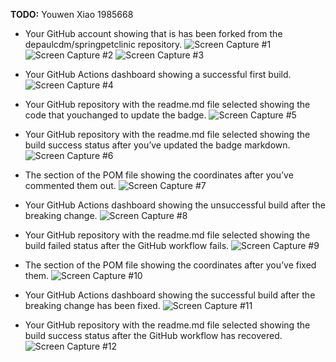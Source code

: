 **TODO:** Youwen Xiao 1985668

- Your GitHub account showing that is has been forked from the depaulcdm/springpetclinic repository.
![Screen Capture #1](images/1.png)
![Screen Capture #2](images/2.png)
![Screen Capture #3](images/3.png)

- Your GitHub Actions dashboard showing a successful first build.
![Screen Capture #4](images/4.png)

- Your GitHub repository with the readme.md file selected showing the code that youchanged to update the badge.
![Screen Capture #5](images/5.png)

- Your GitHub repository with the readme.md file selected showing the build success status after you’ve updated the badge markdown.
![Screen Capture #6](images/6.png)

- The section of the POM file showing the coordinates after you’ve commented them out.
![Screen Capture #7](images/7.png)

- Your GitHub Actions dashboard showing the unsuccessful build after the breaking change.
![Screen Capture #8](images/8.png)

- Your GitHub repository with the readme.md file selected showing the build failed status after the GitHub workflow fails.
![Screen Capture #9](images/9.png)

- The section of the POM file showing the coordinates after you’ve fixed them.
![Screen Capture #10](images/10.png)

- Your GitHub Actions dashboard showing the successful build after the breaking change has been fixed.
![Screen Capture #11](images/11.png)

- Your GitHub repository with the readme.md file selected showing the build success status after the GitHub workflow has recovered.
![Screen Capture #12](images/12.png)